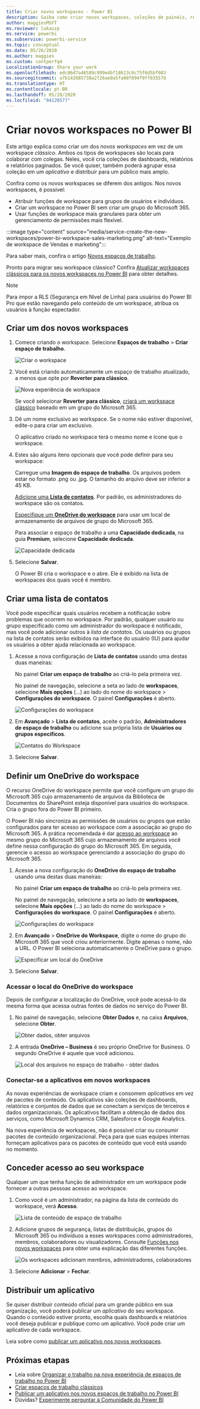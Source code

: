 ```yaml
---
title: Criar novos workspaces - Power BI
description: Saiba como criar novos workspaces, coleções de painéis, relatórios e relatórios paginados criados para oferecer métricas-chave para a organização.
author: maggiesMSFT
ms.reviewer: lukaszp
ms.service: powerbi
ms.subservice: powerbi-service
ms.topic: conceptual
ms.date: 05/26/2020
ms.author: maggies
ms.custom: contperfq4
LocalizationGroup: Share your work
ms.openlocfilehash: edc06d7a46589c999e4bf18613c0c75f6d5bf983
ms.sourcegitcommit: a7b142685738a2f26ae0a5fa08f894f9ff03557b
ms.translationtype: HT
ms.contentlocale: pt-BR
ms.lasthandoff: 05/28/2020
ms.locfileid: "84120577"
---
```

# <a name="create-the-new-workspaces-in-power-bi"></a>Criar novos workspaces no Power BI

Este artigo explica como criar um dos *novos workspaces* em vez de um workspace *clássico*. Ambos os tipos de workspaces são locais para colaborar com colegas. Neles, você cria coleções de dashboards, relatórios e relatórios paginados. Se você quiser, também poderá agrupar essa coleção em um *aplicativo* e distribuir para um público mais amplo.

Confira como os novos workspaces se diferem dos antigos. Nos novos workspaces, é possível:

- Atribuir funções de workspace para grupos de usuários e indivíduos.
- Criar um workspace no Power BI sem criar um grupo do Microsoft 365.
- Usar funções de workspace mais granulares para obter um gerenciamento de permissões mais flexível.

:::image type="content" source="media/service-create-the-new-workspaces/power-bi-workspace-sales-marketing.png" alt-text="Exemplo de workspace de Vendas e marketing":::

Para saber mais, confira o artigo [Novos espaços de trabalho](service-new-workspaces.md).

Pronto para migrar seu workspace clássico? Confira [Atualizar workspaces clássicos para os novos workspaces no Power BI](service-upgrade-workspaces.md) para obter detalhes.

> [!NOTE]
> Para impor a RLS (Segurança em Nível de Linha) para usuários do Power BI Pro que estão navegando pelo conteúdo de um workspace, atribua os usuários à função espectador.

## <a name="create-one-of-the-new-workspaces"></a>Criar um dos novos workspaces

1. Comece criando o workspace. Selecione **Espaços de trabalho** > **Criar espaço de trabalho**.
   
     ![Criar o workspace](media/service-create-the-new-workspaces/power-bi-workspace-create.png)

2. Você está criando automaticamente um espaço de trabalho atualizado, a menos que opte por **Reverter para clássico**.
   
     ![Nova experiência de workspace](media/service-create-the-new-workspaces/power-bi-new-workspace.png)
     
     Se você selecionar **Reverter para clássico**, [criará um workspace clássico](service-create-workspaces.md) baseado em um grupo do Microsoft 365.

2. Dê um nome exclusivo ao workspace. Se o nome não estiver disponível, edite-o para criar um exclusivo.
   
     O aplicativo criado no workspace terá o mesmo nome e ícone que o workspace.
   
1. Estes são alguns itens opcionais que você pode definir para seu workspace:

    Carregue uma **Imagem do espaço de trabalho**. Os arquivos podem estar no formato .png ou .jpg. O tamanho do arquivo deve ser inferior a 45 KB.
    
    [Adicione uma **Lista de contatos**](#create-a-contact-list). Por padrão, os administradores do workspace são os contatos. 
    
    [Especifique um **OneDrive do workspace**](#set-a-workspace-onedrive) para usar um local de armazenamento de arquivos de grupo do Microsoft 365. 

    Para associar o espaço de trabalho a uma **Capacidade dedicada**, na guia **Premium**, selecione **Capacidade dedicada**.
     
    ![Capacidade dedicada](media/service-create-the-new-workspaces/power-bi-workspace-premium.png)

1. Selecione **Salvar**.

    O Power BI cria o workspace e o abre. Ele é exibido na lista de workspaces dos quais você é membro. 

## <a name="create-a-contact-list"></a>Criar uma lista de contatos

Você pode especificar quais usuários recebem a notificação sobre problemas que ocorrem no workspace. Por padrão, qualquer usuário ou grupo especificado como um administrador do workspace é notificado, mas você pode adicionar outros à *lista de contatos*. Os usuários ou grupos na lista de contatos serão exibidos na interface do usuário (IU) para ajudar os usuários a obter ajuda relacionada ao workspace.

1. Acesse a nova configuração de **Lista de contatos** usando uma destas duas maneiras:

    No painel **Criar um espaço de trabalho** ao criá-lo pela primeira vez.

    No painel de navegação, selecione a seta ao lado de **workspaces**, selecione **Mais opções** (...) ao lado do nome do workspace > **Configurações do workspace**. O painel **Configurações** é aberto.

    ![Configurações do workspace](media/service-create-the-new-workspaces/power-bi-workspace-new-settings.png)

2. Em **Avançado** > **Lista de contatos**, aceite o padrão, **Administradores de espaço de trabalho** ou adicione sua própria lista de **Usuários ou grupos específicos**. 

    ![Contatos do Workspace](media/service-create-the-new-workspaces/power-bi-workspace-contacts.png)

3. Selecione **Salvar**.

## <a name="set-a-workspace-onedrive"></a>Definir um OneDrive do workspace

O recurso OneDrive do workspace permite que você configure um grupo do Microsoft 365 cujo armazenamento de arquivos da Biblioteca de Documentos do SharePoint esteja disponível para usuários do workspace. Cria o grupo fora do Power BI primeiro. 

O Power BI não sincroniza as permissões de usuários ou grupos que estão configurados para ter acesso ao workspace com a associação ao grupo do Microsoft 365. A prática recomendada é dar [acesso ao workspace](#give-access-to-your-workspace) ao mesmo grupo do Microsoft 365 cujo armazenamento de arquivos você define nessa configuração do grupo do Microsoft 365. Em seguida, gerencie o acesso ao workspace gerenciando a associação do grupo do Microsoft 365. 

1. Acesse a nova configuração do **OneDrive do espaço de trabalho** usando uma destas duas maneiras:

    No painel **Criar um espaço de trabalho** ao criá-lo pela primeira vez.

    No painel de navegação, selecione a seta ao lado de **workspaces**, selecione **Mais opções** (...) ao lado do nome do workspace > **Configurações do workspace**. O painel **Configurações** é aberto.

    ![Configurações do workspace](media/service-create-the-new-workspaces/power-bi-workspace-new-settings.png)

2. Em **Avançado** > **OneDrive do Workspace**, digite o nome do grupo do Microsoft 365 que você criou anteriormente. Digite apenas o nome, não a URL. O Power BI seleciona automaticamente o OneDrive para o grupo.

    ![Especificar um local do OneDrive](media/service-create-the-new-workspaces/power-bi-new-workspace-onedrive.png)

3. Selecione **Salvar**.

### <a name="access-the-workspace-onedrive-location"></a>Acessar o local do OneDrive do workspace

Depois de configurar a localização do OneDrive, você pode acessá-lo da mesma forma que acessa outras fontes de dados no serviço do Power BI.

1. No painel de navegação, selecione **Obter Dados** e, na caixa **Arquivos**, selecione **Obter**.

    ![Obter dados, obter arquivos](media/service-create-the-new-workspaces/power-bi-get-data-files.png)

1.  A entrada **OneDrive – Business** é seu próprio OneDrive for Business. O segundo OneDrive é aquele que você adicionou.

    ![Local dos arquivos no espaço de trabalho - obter dados](media/service-create-the-new-workspaces/power-bi-new-workspace-get-data-onedrive.png)

### <a name="connect-to-apps-in-new-workspaces"></a>Conectar-se a aplicativos em novos workspaces

As novas experiências de workspace criam e consomem *aplicativos* em vez de pacotes de conteúdo. Os aplicativos são coleções de dashboards, relatórios e conjuntos de dados que se conectam a serviços de terceiros e dados organizacionais. Os aplicativos facilitam a obtenção de dados dos serviços, como Microsoft Dynamics CRM, Salesforce e Google Analytics.

Na nova experiência de workspaces, não é possível criar ou consumir pacotes de conteúdo organizacional. Peça para que suas equipes internas forneçam aplicativos para os pacotes de conteúdo que você está usando no momento. 

## <a name="give-access-to-your-workspace"></a>Conceder acesso ao seu workspace

Qualquer um que tenha função de administrador em um workspace pode fornecer a outras pessoas acesso ao workspace.

1. Como você é um administrador, na página da lista de conteúdo do workspace, verá **Acesso**.

    ![Lista de conteúdo de espaço de trabalho](media/service-create-the-new-workspaces/power-bi-workspace-access-icon.png)

1. Adicione grupos de segurança, listas de distribuição, grupos do Microsoft 365 ou indivíduos a esses workspaces como administradores, membros, colaboradores ou visualizadores. Consulte [Funções nos novos workspaces](service-new-workspaces.md#roles-in-the-new-workspaces) para obter uma explicação das diferentes funções.

    ![Os workspaces adicionam membros, administradores, colaboradores](media/service-create-the-new-workspaces/power-bi-workspace-add-members.png)

9. Selecione **Adicionar** > **Fechar**.


## <a name="distribute-an-app"></a>Distribuir um aplicativo

Se quiser distribuir conteúdo oficial para um grande público em sua organização, você poderá publicar um *aplicativo* do seu workspace.  Quando o conteúdo estiver pronto, escolha quais dashboards e relatórios você deseja publicar e publique como um aplicativo. Você pode criar um aplicativo de cada workspace.

Leia sobre como [publicar um aplicativo nos novos workspaces](service-create-distribute-apps.md).

## <a name="next-steps"></a>Próximas etapas
* Leia sobre [Organizar o trabalho na nova experiência de espaços de trabalho no Power BI](service-new-workspaces.md)
* [Criar espaços de trabalho clássicos](service-create-workspaces.md)
* [Publicar um aplicativo nos novos espaços de trabalho no Power BI](service-create-distribute-apps.md)
* Dúvidas? [Experimente perguntar à Comunidade do Power BI](https://community.powerbi.com/)
